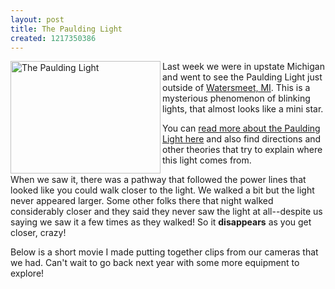 ```yaml
--- 
layout: post
title: The Paulding Light
created: 1217350386
---
```

<a href="http://www.flickr.com/photos/tedserbinski/2713024192/" title="The Paulding Light by m3avrck, on Flickr"><img src="http://farm4.static.flickr.com/3097/2713024192_d0858b264d_m.jpg" width="240" height="180" alt="The Paulding Light" align="left" /></a> Last week we were in upstate Michigan and went to see the Paulding Light just outside of <a href="http://maps.google.com/maps?f=q&hl=en&geocode=&q=watersmeet,+mi&ie=UTF8&z=10&iwloc=addr">Watersmeet, MI</a>.  This is a mysterious phenomenon of blinking lights, that almost looks like a mini star.

You can <a href="http://www.backwoodswisconsin.com/paulding_light.htm">read more about the Paulding Light here</a> and also find directions and other theories that try to explain where this light comes from.

When we saw it, there was a pathway that followed the power lines that looked like you could walk closer to the light. We walked a bit but the light never appeared larger. Some other folks there that night walked considerably closer and they said they never saw the light at all--despite us saying we saw it a few times as they walked! So it <strong>disappears</strong> as you get closer, crazy! 

Below is a short movie I made putting together clips from our cameras that we had. Can't wait to go back next year with some more equipment to explore!

<object width="425" height="350"> <param name="movie" value="http://www.youtube.com/v/NznmgW2JtyM"> </param> <embed src="http://www.youtube.com/v/NznmgW2JtyM" type="application/x-shockwave-flash" width="425" height="350"> </embed> </object>
<!--break-->
